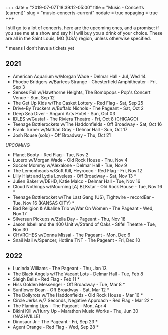+++
date = "2019-07-07T18:39:12-05:00"
title = "Music - Concerts (current)"
slug = "music-concerts-current"
nodate = true
nopaging = true
+++

I still go to a lot of concerts, here are the upcoming ones, and a promise: if you see me at a show and say hi I will buy you a drink of your choice. These are all in the Saint Louis, MO (USA) region, unless otherwise specified. 

\* means I don't have a tickets yet

## 2021

* American Aquarium w/Morgan Wade - Delmar Hall - Jul, Wed 14
* Phoebe Bridgers w/Bartees Strange - Chesterfield Amphitheater - Fri, Sep 3
* Senses Fail w/Hawthorne Heights, The Bombpops - Pop's Concert Venue - Sun, Sep 12
* The Get Up Kids w/The Casket Lottery - Red Flag - Sat, Sep 25
* Drive-By Truckers w/Buffalo Nichols - The Pageant - Sat, Oct 2
* Deep Sea Diver - Angard Arts Hotel - Sun, Oct 03
* IDLES w/Gustaf - The Riviera Theatre - Fri, Oct 8 (CHICAGO)
* Teenage Bottlerockets w/The Haddonfields - Off Broadway - Sat, Oct 16
* Frank Turner w/Nathan Gray - Delmar Hall - Sun, Oct 17
* Josh Rouse (solo) - Off Broadway - Thu, Oct 21

_UPCOMING_

* Planet Booty - Red Flag - Tue, Nov 2
* Lucero w/Morgan Wade - Old Rock House - Thu, Nov 4
* Soccer Mommy w/Alexalone - Delmar Hall - Tue, Nov 9
* The Lemonheads w/Soft Kill, Heyrocco - Red Flag - Fri, Nov 12
* Lilly Hiatt and Lydia Loveless - Off Broadway - Sat, Nov 13 *
* Julien Baker w/DEHD, Katie Malco - Delmar Hall - Tue, Nov 16
* Cloud Nothings w/Mourning [A] BLKstar - Old Rock House - Tue, Nov 16 *
* Teenage Bottlerocket w/The Last Gang (US), Tightwire - recordBar - Tue, Nov 16 (KANSAS CITY) *
* Bad Religion & Alkaline Trio w/War On Women - The Pageant - Wed, Nov 17
* Silversun Pickups w/Zella Day - Pageant - Thu, Nov 18
* Jason Isbell and the 400 Unit w/Strand of Oaks - Stifel Theatre - Tue, Nov 30
* CHVRCHES w/Donna Missai - The Pageant - Mon, Dec 6
* Snail Mail w/Spencer, Hotline TNT - The Pageant - Fri, Dec 10

## 2022

* Lucinda Williams - The Pageant - Thu, Jan 13
* The Black Angels w/The Vacant Lots - Delmar Hall - Tue, Feb 8
* Sleigh Bells - Red Flag - Feb 11 *
* Hiss Golden Messenger - Off Broadway - Tue, Mar 8 *
* Sunflower Bean - Off Broadway - Sat, Mar 12 *
* The Dollyrots w/The Haddonfields - Old Rock House - Mar 16 *
* Circle Jerks w/7 Seconds, Negative Approach - Red Flag - Mar 22 *
* The Flaming Lips - The Pageant - Mon, Apr 4
* Bikini Kill w/Hurry Up - Marathon Music Works - Thu, Jun 30 (NASHVILLE)
* Dinosaur Jr - The Pageant - Fri, Sep 23 *
* Agent Orange - Red Flag - Wed, Sep 28 *

